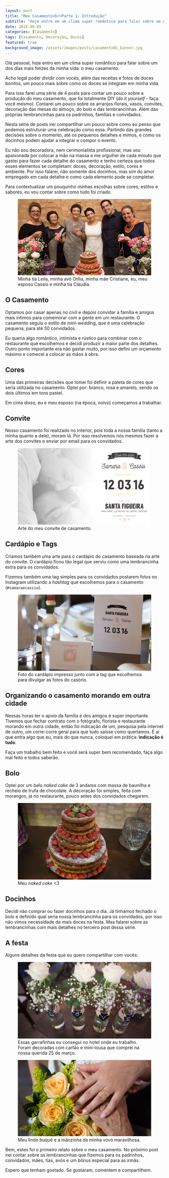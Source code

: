 ```yaml
---
layout: post
title: "Meu Casamento<br>Parte 1: Introdução"
subtitle: "Hoje entro em um clima super romântico para falar sobre um dos dias mais felizes da minha vida: o meu casamento."
date: 2016-06-05
categories: [Casamento]
tags: [Casamento, Decoração, Doces]
featured: true
background_image: /assets/images/posts/casamento01_banner.jpg
---
```


Olá pessoal, hoje entro em um clima super romântico para falar sobre um dos dias mais felizes da minha vida: o meu casamento.

Acho legal poder dividir com vocês, além das receitas e fotos de doces bonitos, um pouco mais sobre como os doces se integram em minha vida.

Para isso farei uma série de 4 posts para contar um pouco sobre a produção do meu casamento, que foi totalmente DIY (_do it yourself_ - faça você mesmo). Contarei um pouco sobre os arranjos florais, vasos, convites, decoração das mesas do almoço, do bolo e das lembrancinhas. Além das próprias lembrancinhas para os padrinhos, famílias e convidados.

Nesta série de posts irei compartilhar um pouco sobre como eu penso que podemos estruturar uma celebração como essa. Partindo das grandes decisões sobre o momento, até os pequenos detalhes e mimos, e como os docinhos podem ajudar a integrar e compor o evento.

Eu não sou decoradora, nem cerimonialista profissional, mas sou apaixonada por colocar a mão na massa e me orgulhei de cada minuto que gastei para fazer cada detalhe do casamento e tenho certeza que todos esses elementos se completam: doces, decoração, estilo, cores e ambiente. Por isso falarei, não somente dos docinhos, mas sim do amor empregado em cada detalhe e como cada elemento pode se completar.

Para contextualizar um pouquinho minhas escolhas sobre cores, estilos e sabores, eu vou contar sobre como tudo foi criado.

<figure>
  <img src="/assets/images/posts/casamento01_01.jpg" alt="Algumas mulheres da minha família">
  <figcaption>Minha tia Leila, minha avó Otília, minha mãe Cristiane, eu, meu esposo Cassio e minha tia Cláudia.</figcaption>
</figure>

## O Casamento

Optamos por casar apenas no civil e depois convidar a família e amigos mais íntimos para comemorar com a gente em um restaurante. O casamento seguiu o estilo de _mini-wedding_, que é uma celebração pequena, para até 50 convidados.

Eu queria algo romântico, intimista e rústico para combinar com o restaurante que escolhemos e decidi produzir a maior parte dos detalhes. Outro ponto importante era não gastar muito, por isso defini um orçamento máximo e comecei a colocar as mãos à obra.

## Cores

Uma das primeiras decisões que tomei foi definir a paleta de cores que seria utilizada no casamento. Optei por: branco, rosa e amarelo, sendo os dois últimos em tons pastel.

Em cima disso, eu e meu esposo (na época, noivo) começamos a trabalhar.

## Convite

Nosso casamento foi realizado no interior, pois toda a nossa família (tanto a minha quanto a dele), moram lá. Por isso resolvemos nós mesmos fazer a arte dos convites e enviar por email para os convidados.

<figure>
  <img src="/assets/images/posts/casamento01_02.jpg" alt="Nosso convite de casamento">
  <figcaption>Arte do meu convite de casamento.</figcaption>
</figure>

## Cardápio e Tags

Criamos também uma arte para o cardápio do casamento baseada na arte do convite. O cardápio ficou tão legal que serviu como uma lembrancinha extra para os convidados.

Fizemos também uma tag simples para os convidados postarem fotos no Instagram utilizando a _hashtag_ que escolhemos para o casamento (`#samaraecassio`).

<figure>
  <img src="/assets/images/posts/casamento01_03.jpg" alt="Cardápio e tag">
  <figcaption>Foto do cardápio impresso junto com a tag que escolhemos para divulgar as fotos do casório.</figcaption>
</figure>

## Organizando o casamento morando em outra cidade

Nessas horas ter o apoio da família e dos amigos é super importante. Tivemos que fechar contrato com o fotógrafo, florista e restaurante morando em outra cidade, então foi indicação de um, pesquisa pela internet de outro, um corre-corre geral para que tudo saísse como queríamos. É ai que entra algo que eu, mais do que nunca, coloquei em prática: **indicação é tudo**.

Faça um trabalho bem feito e você será super bem recomendado, faça algo mal feito e todos saberão.

## Bolo

Optei por um belo _naked cake_ de 3 andares com massa de baunilha e recheio de trufa de chocolate. A decoração foi simples, feita com morangos, já no restaurante, pouco antes dos convidados chegarem.

<figure>
  <img src="/assets/images/posts/casamento01_04.jpg" alt="O bolo de casamento">
  <figcaption>Meu <em>naked cake</em> <3</figcaption>
</figure>

## Docinhos

Decidi não comprar ou fazer docinhos para o dia. Já tinhamos fechado o bolo e definido qual seria nossa lembrancinha para os convidados, por isso não vimos necessidade de mais doces na festa. Mas falarei sobre as lembrancinhas com mais detalhes no terceiro post dessa série.

## A festa

Alguns detalhes da festa que eu quero compartilhar com vocês:

<figure>
  <img src="/assets/images/posts/casamento01_05.jpg" alt="Garrafinhas decoradas nas mesas">
  <figcaption>Essas garrafinhas eu consegui no hotel onde eu trabalho. Foram decoradas com cartão e mini-lousa que comprei na nossa querida 25 de março.</figcaption>
</figure>

<figure>
  <img src="/assets/images/posts/casamento01_06.jpg" alt="O buquê e minha avó">
  <figcaption>Meu lindo buquê e a mãozinha da minha vovó maravilhosa.</figcaption>
</figure>

Bem, estes foi o primeiro relato sobre o meu casamento. No próximo post irei contar sobre as lembrancinhas que fizemos para os padrinhos, convidados, mães, tias, avós e um bônus especial para as irmãs.

Espero que tenham gostado. Se gostaram, comentem e compartilhem.

